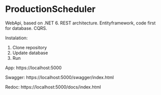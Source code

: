 # ProductionScheduler

WebApi, based on .NET 6. REST architecture. Entityframework, code first for database. CQRS. 

Instalation:
1. Clone repository
2. Update database
3. Run

App: https://localhost:5000

Swagger: https://localhost:5000/swagger/index.html

Redoc: https://localhost:5000/docs/index.html
